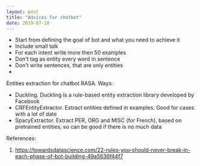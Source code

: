 ```yaml
---
layout: post
title: "Advices for chatbot"
date: 2019-07-10
---
```

- Start from defining the goal of bot and what you need to achieve it
- Include small talk 
- For each intent write more then 50 examples
- Don't tag as entity every word in sentence
- Don't write sentences, that are only entities
- 

Entities extraction for chatbot RASA. Ways:

- Duckling. Duckling is a rule-based entity extraction library developed by Facebook
- CRFEntityExtractor. Extract entities defined in examples. Good for cases with a lot of date
- SpacyExtractor. Extract PER, ORG and MISC (for French), based on pretrained entities, so can be good if there is no much data



References:

1. https://towardsdatascience.com/22-rules-you-should-never-break-in-each-phase-of-bot-building-49a5636f44f7
